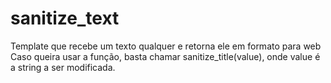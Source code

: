 # sanitize_text
Template que recebe um texto qualquer e retorna ele em formato para web
Caso queira usar a função, basta chamar sanitize_title(value), onde value é a string a ser modificada.
